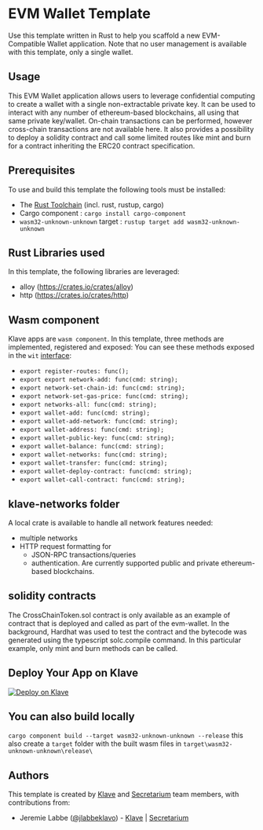 # EVM Wallet Template
Use this template written in Rust to help you scaffold a new EVM-Compatible Wallet application.
Note that no user management is available with this template, only a single wallet.

## Usage
This EVM Wallet application allows users to leverage confidential computing to create a wallet 
with a single non-extractable private key. It can be used to interact with any number of ethereum-based blockchains, all using that same private key/wallet.
On-chain transactions can be performed, however cross-chain transactions are not available here.
It also provides a possibility to deploy a solidity contract and call some limited routes like mint and burn for a contract inheriting the ERC20 contract specification.

## Prerequisites
To use and build this template the following tools must be installed:
- The [Rust Toolchain](https://www.rust-lang.org/tools/install) (incl. rust, rustup, cargo)
- Cargo component : `cargo install cargo-component`
- `wasm32-unknown-unknown` target : `rustup target add wasm32-unknown-unknown`

## Rust Libraries used
In this template, the following libraries are leveraged:
- alloy (https://crates.io/crates/alloy)
- http (https://crates.io/crates/http)

## Wasm component
Klave apps are `wasm component`.
In this template, three methods are implemented, registered and exposed: 
You can see these methods exposed in the `wit` [interface](https://github.com/klave-network/rust-template/blob/feat/main/evm-wallet/apps/%7B%7Bproject-name%7D%7D/wit/world.wit):
- `export register-routes: func();`
- `export export network-add: func(cmd: string);`
- `export network-set-chain-id: func(cmd: string);`
- `export network-set-gas-price: func(cmd: string);`
- `export networks-all: func(cmd: string);`
- `export wallet-add: func(cmd: string);`
- `export wallet-add-network: func(cmd: string);`
- `export wallet-address: func(cmd: string);`
- `export wallet-public-key: func(cmd: string);`
- `export wallet-balance: func(cmd: string);`
- `export wallet-networks: func(cmd: string);`
- `export wallet-transfer: func(cmd: string); `
- `export wallet-deploy-contract: func(cmd: string);`
- `export wallet-call-contract: func(cmd: string);`

## klave-networks folder
A local crate is available to handle all network features needed:
- multiple networks
- HTTP request formatting for 
  - JSON-RPC transactions/queries
  - authentication. 
Are currently supported public and private ethereum-based blockchains.

## solidity contracts
The CrossChainToken.sol contract is only available as an example of contract that is deployed and called as part of the evm-wallet.
In the background, Hardhat was used to test the contract and the bytecode was generated using the typescript solc.compile command.
In this particular example, only mint and burn methods can be called.

## Deploy Your App on Klave
[![Deploy on Klave](https://klave.com/images/deploy-on-klave.svg)](https://app.klave.com/login)

## You can also build locally
`cargo component build --target wasm32-unknown-unknown --release`
this also create a `target` folder with the built wasm files in  `target\wasm32-unknown-unknown\release\`

## Authors
This template is created by [Klave](https://klave.com) and [Secretarium](https://secretarium.com) team members, with contributions from:

- Jeremie Labbe ([@jlabbeklavo](https://github.com/jlabbeKlavo)) - [Klave](https://klave.com) | [Secretarium](https://secretarium.com)
